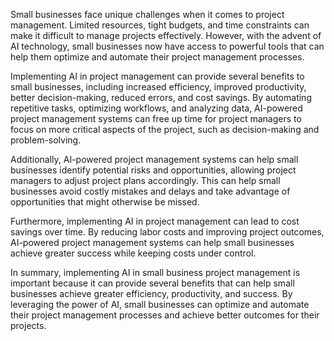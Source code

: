 

Small businesses face unique challenges when it comes to project management. Limited resources, tight budgets, and time constraints can make it difficult to manage projects effectively. However, with the advent of AI technology, small businesses now have access to powerful tools that can help them optimize and automate their project management processes.

Implementing AI in project management can provide several benefits to small businesses, including increased efficiency, improved productivity, better decision-making, reduced errors, and cost savings. By automating repetitive tasks, optimizing workflows, and analyzing data, AI-powered project management systems can free up time for project managers to focus on more critical aspects of the project, such as decision-making and problem-solving.

Additionally, AI-powered project management systems can help small businesses identify potential risks and opportunities, allowing project managers to adjust project plans accordingly. This can help small businesses avoid costly mistakes and delays and take advantage of opportunities that might otherwise be missed.

Furthermore, implementing AI in project management can lead to cost savings over time. By reducing labor costs and improving project outcomes, AI-powered project management systems can help small businesses achieve greater success while keeping costs under control.

In summary, implementing AI in small business project management is important because it can provide several benefits that can help small businesses achieve greater efficiency, productivity, and success. By leveraging the power of AI, small businesses can optimize and automate their project management processes and achieve better outcomes for their projects.
